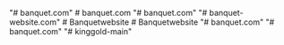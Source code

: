 "# banquet.com" 
#   b a n q u e t . c o m  
 "# banquet.com" 
"# banquet-website.com" 
#   B a n q u e t w e b s i t e  
 #   B a n q u e t w e b s i t e  
 "# banquet.com" 
"# banquet.com" 
"# kinggold-main" 
